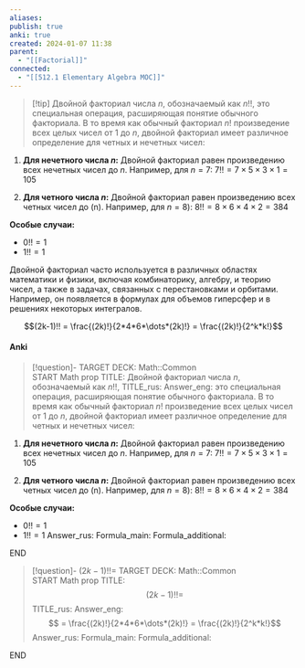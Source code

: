 ```yaml
---
aliases: 
publish: true
anki: true
created: 2024-01-07 11:38
parent:
  - "[[Factorial]]"
connected:
  - "[[512.1 Elementary Algebra MOC]]"
---
```


> [!tip] Двойной факториал числа $n$, обозначаемый как $n!!$, 
это специальная операция, расширяющая понятие обычного факториала. В то время как обычный факториал $n!$ произведение всех целых чисел от $1$ до $n$, двойной факториал имеет различное определение для четных и нечетных чисел:

  1. **Для нечетного числа $n$:** Двойной факториал равен произведению всех нечетных чисел до $n$. Например, для $n = 7$:
$7!! = 7 \times 5 \times 3 \times 1 = 105$

2. **Для четного числа $n$:** Двойной факториал равен произведению всех четных чисел до \(n\). Например, для $n = 8$):
$8!! = 8 \times 6 \times 4 \times 2 = 384$

**Особые случаи:**
- $0!! = 1$
- $1!! = 1$

Двойной факториал часто используется в различных областях математики и физики, включая комбинаторику, алгебру, и теорию чисел, а также в задачах, связанных с перестановками и орбитами. Например, он появляется в формулах для объемов гиперсфер и в решениях некоторых интегралов.

$$(2k-1)!! = \frac{(2k)!}{2*4*6*\dots*(2k)!} = \frac{(2k)!}{2^k*k!}$$


#### Anki
> [!question]-
TARGET DECK: Math::Common  
START
Math prop
TITLE: Двойной факториал числа $n$, обозначаемый как $n!!$, 
TITLE_rus: 
Answer_eng: это специальная операция, расширяющая понятие обычного факториала. В то время как обычный факториал $n!$ произведение всех целых чисел от $1$ до $n$, двойной факториал имеет различное определение для четных и нечетных чисел:

  1. **Для нечетного числа $n$:** Двойной факториал равен произведению всех нечетных чисел до $n$. Например, для $n = 7$:
$7!! = 7 \times 5 \times 3 \times 1 = 105$

2. **Для четного числа $n$:** Двойной факториал равен произведению всех четных чисел до \(n\). Например, для $n = 8$):
$8!! = 8 \times 6 \times 4 \times 2 = 384$

**Особые случаи:**
- $0!! = 1$
- $1!! = 1$
Answer_rus: 
Formula_main: 
Formula_additional:
<!--ID: 1706032560021-->
END

> [!question]- $(2k-1)!! =$
TARGET DECK: Math::Common  
START
Math prop
TITLE: $$(2k-1)!! =$$
TITLE_rus: 
Answer_eng: $$ = \frac{(2k)!}{2*4*6*\dots*(2k)!} = \frac{(2k)!}{2^k*k!}$$
Answer_rus: 
Formula_main: 
Formula_additional:
<!--ID: 1706032560040-->
END








